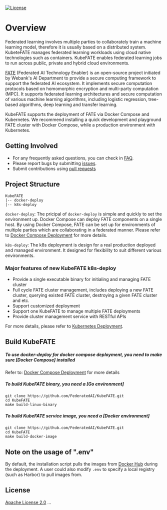 [![License](https://img.shields.io/badge/License-Apache%202.0-blue.svg)](https://opensource.org/licenses/Apache-2.0)
# Overview
Federated learning involves multiple parties to collaborately train a machine learning model, therefore it is usually based on a distributed system. KubeteFATE manages federated learning workloads using cloud native technologies such as containers. KubeFATE enables federated learning jobs to run across public, private and hybrid cloud environments.

[FATE](https://github.com/FederatedAI/FATE) (Federated AI Technology Enabler) is an open-source project initiated by Webank's AI Department to provide a secure computing framework to support the federated AI ecosystem. It implements secure computation protocols based on homomorphic encryption and multi-party computation (MPC). It supports federated learning architectures and secure computation of various machine learning algorithms, including logistic regression, tree-based algorithms, deep learning and transfer learning.

KubeFATE supports the deployment of FATE via Docker Compose and Kubernetes. We recommend installing a quick development and playground FATE cluster with Docker Compose, while a production environment with Kubernetes. 

## Getting Involved
* For any frequently asked questions, you can check in [FAQ](https://github.com/FederatedAI/KubeFATE/wiki/KubeFATE#faqs).
* Please report bugs by submitting [issues](https://github.com/FederatedAI/KubeFATE/issues).
* Submit contributions using [pull requests](https://github.com/FederatedAI/KubeFATE/pulls)

## Project Structure
```
KubeFATE
|-- docker-deploy   
|-- k8s-deploy   
```
`docker-deploy`: The pricipal of `docker-deploy` is simple and quickly to set the environment up. Docker Compose can deploy FATE components on a single host. By using Docker Compose, FATE can be set up for environments of multiple parties which are collaborating in a federated manner. Please refer to [Docker Compose Deployment](./docker-deploy/README.md) for more details.

`k8s-deploy`: The k8s deployment is design for a real production deployed and managed environment. It designed for flexibility to suit different various environments.

### Major features of new KubeFATE k8s-deploy
  * Provide a single executable binary for initialing and managing FATE cluster
  * Full cycle FATE cluster management, includes deploying a new FATE cluster, querying existed FATE cluster, destroying a given FATE cluster and etc.
  * Support customized deployment
  * Support one KubeFATE to manage multiple FATE deployments
  * Provide cluster management service with RESTful APIs

For more details, please refer to [Kubernetes Deployment](./k8s-deploy/README.md).

## Build KubeFATE
##### To use docker-deploy for docker compose deployment, you need to make sure [Docker Compose] installed
Refer to: [Docker Compose Deployment](./docker-deploy/README.md) for more details

##### To build KubeFATE binary, you need a [Go environment] 

```
git clone https://github.com/FederatedAI/KubeFATE.git
cd KubeFATE
make build-linux-binary
```
##### To build KubeFATE service image, you need a [Docker environment]

```
git clone https://github.com/FederatedAI/KubeFATE.git
cd KubeFATE
make build-docker-image
```

## Note on the usage of ".env"
By default, the installation script pulls the images from [Docker Hub](https://hub.docker.com/u/federatedai) during the deployment. A user could also modify `.env` to specify a local registry (such as Harbor) to pull images from.

## License
[Apache License 2.0](https://github.com/FederatedAI/FATE/blob/master/LICENSE)
...
